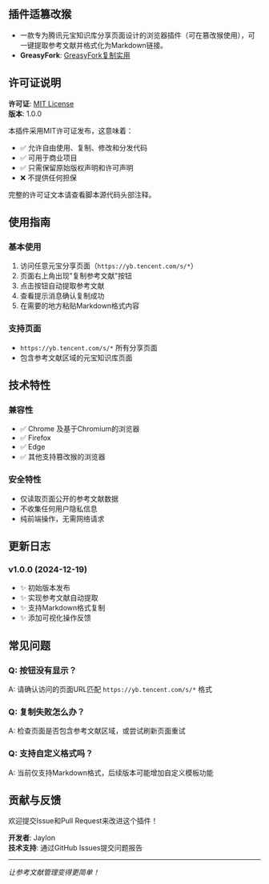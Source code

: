 ## 插件适篡改猴

- 一款专为腾讯元宝知识库分享页面设计的浏览器插件（可在篡改猴使用），可一键提取参考文献并格式化为Markdown链接。
- **GreasyFork**: [GreasyFork复制实用](https://greasyfork.org/zh-CN/scripts/551307-%E5%85%83%E5%AE%9D%E5%8F%82%E8%80%83%E6%96%87%E7%8C%AE%E5%A4%8D%E5%88%B6)

## 许可证说明
**许可证**: [MIT License](https://opensource.org/licenses/MIT)  
**版本**: 1.0.0

本插件采用MIT许可证发布，这意味着：
- ✅ 允许自由使用、复制、修改和分发代码
- ✅ 可用于商业项目
- ✅ 只需保留原始版权声明和许可声明
- ❌ 不提供任何担保

完整的许可证文本请查看脚本源代码头部注释。

## 使用指南
### 基本使用
1. 访问任意元宝分享页面（`https://yb.tencent.com/s/*`）
2. 页面右上角出现"复制参考文献"按钮
3. 点击按钮自动提取参考文献
4. 查看提示消息确认复制成功
5. 在需要的地方粘贴Markdown格式内容

### 支持页面
- `https://yb.tencent.com/s/*` 所有分享页面
- 包含参考文献区域的元宝知识库页面

## 技术特性

### 兼容性
- ✅ Chrome 及基于Chromium的浏览器
- ✅ Firefox
- ✅ Edge
- ✅ 其他支持篡改猴的浏览器

### 安全特性
- 仅读取页面公开的参考文献数据
- 不收集任何用户隐私信息
- 纯前端操作，无需网络请求

## 更新日志

### v1.0.0 (2024-12-19)
- ✨ 初始版本发布
- ✨ 实现参考文献自动提取
- ✨ 支持Markdown格式复制
- ✨ 添加可视化操作反馈

## 常见问题

### Q: 按钮没有显示？
A: 请确认访问的页面URL匹配 `https://yb.tencent.com/s/*` 格式

### Q: 复制失败怎么办？
A: 检查页面是否包含参考文献区域，或尝试刷新页面重试

### Q: 支持自定义格式吗？
A: 当前仅支持Markdown格式，后续版本可能增加自定义模板功能

## 贡献与反馈

欢迎提交Issue和Pull Request来改进这个插件！

**开发者**: Jaylon  
**技术支持**: 通过GitHub Issues提交问题报告

---

*让参考文献管理变得更简单！*
